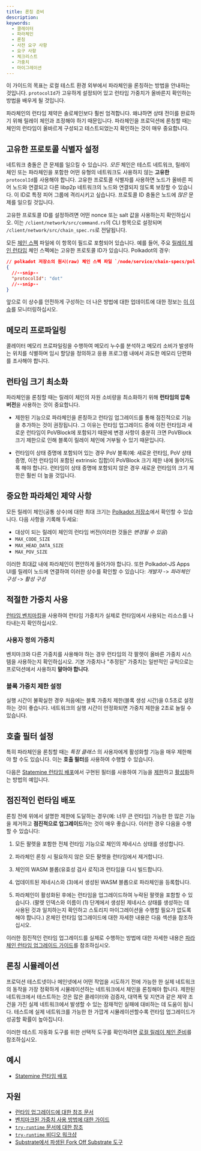 ```yaml
---
title: 론칭 준비
description:
keywords:
  - 콜레이터
  - 파라체인
  - 론칭
  - 사전 요구 사항
  - 요구 사항
  - 체크리스트
  - 가중치
  - 마이그레이션
---
```


이 가이드의 목표는 로컬 테스트 환경 외부에서 파라체인을 론칭하는 방법을 안내하는 것입니다.
`protocolId`가 고유하게 설정되어 있고 런타임 가중치가 올바른지 확인하는 방법을 배우게 될 것입니다.

파라체인의 런타임 제약은 솔로체인보다 훨씬 엄격합니다. 왜냐하면 상태 전이를 완료하기 위해 릴레이 체인과 조정해야 하기 때문입니다. 파라체인을 프로덕션에 론칭할 때는 체인의 런타임이 올바르게 구성되고 테스트되었는지 확인하는 것이 매우 중요합니다.

## 고유한 프로토콜 식별자 설정

네트워크 충돌은 큰 문제를 일으킬 수 있습니다.
_모든_ 체인은 테스트 네트워크, 릴레이 체인 또는 파라체인을 포함한 어떤 유형의 네트워크도 사용하지 않는 **고유한** `protocolId`를 사용해야 합니다.
고유한 프로토콜 식별자를 사용하면 노드가 올바른 피어 노드와 연결되고 다른 libp2p 네트워크의 노드와 연결되지 않도록 보장할 수 있습니다.
이 ID로 특정 피어 그룹에 격리시키고 싶습니다.
프로토콜 ID 충돌은 노드에 _많은_ 문제를 일으킬 것입니다.

고유한 프로토콜 ID를 설정하려면 어떤 nonce 또는 salt 값을 사용하는지 확인하십시오. 이는 `/client/network/src/command.rs`의 CLI 항목으로 설정되며 `/client/network/src/chain_spec.rs`로 전달됩니다.

모든 [체인 스펙](/ko/infrablockchain/learn/substrate/build/chain-spec.md) 파일에 이 항목이 필드로 포함되어 있습니다.
예를 들어, 주요 [릴레이 체인 런타임](https://github.com/paritytech/polkadot-sdk/tree/master/polkadot/node/service/chain-specs) 체인 스펙에는 고유한 프로토콜 ID가 있습니다.
Polkadot의 경우:

```json
// polkadot 저장소의 원시(raw) 체인 스펙 파일 `/node/service/chain-specs/polkadot.json`
{
  //--snip--
  "protocolId": "dot"
  //--snip--
}
```

앞으로 이 상수를 안전하게 구성하는 더 나은 방법에 대한 업데이트에 대한 정보는 [이 이슈](https://github.com/paritytech/substrate/issues/7746)를 모니터링하십시오.

## 메모리 프로파일링

콜레이터 메모리 프로파일링을 수행하여 메모리 누수를 분석하고 메모리 소비가 발생하는 위치를 식별하며 임시 할당을 정의하고 응용 프로그램 내에서 과도한 메모리 단편화를 조사해야 합니다.

## 런타임 크기 최소화

파라체인을 론칭할 때는 릴레이 체인의 자원 소비량을 최소화하기 위해 **런타임의 압축 버전**을 사용하는 것이 중요합니다.

- 제한된 기능으로 파라체인을 론칭하고 런타임 업그레이드를 통해 점진적으로 기능을 추가하는 것이 권장됩니다. 그 이유는 런타임 업그레이드 중에 이전 런타임과 새로운 런타임이 PoVBlock에 포함되기 때문에 변경 사항이 충분히 크면 PoVBlock 크기 제한으로 인해 블록이 릴레이 체인에 거부될 수 있기 때문입니다.

- 런타임이 상태 증명에 포함되어 있는 경우 PoV 블록(예: 새로운 런타임, PoV 상태 증명, 이전 런타임이 포함된 extrinsic 집합)이 PoVBlock 크기 제한 내에 들어가도록 해야 합니다. 런타임이 상태 증명에 포함되지 않은 경우 새로운 런타임의 크기 제한은 훨씬 더 높을 것입니다.

## 중요한 파라체인 제약 사항

모든 릴레이 체인(공통 상수)에 대한 최대 크기는 [Polkadot 저장소](https://github.com/paritytech/polkadot/blob/f0e1ed0bab6d5cb542b84fa0ad464609198dd255/primitives/src/v2/mod.rs#L322-L348)에서 확인할 수 있습니다.
다음 사항을 기록해 두세요:

- 대상이 되는 릴레이 체인의 런타임 버전(이러한 것들은 _변경될 수 있음_)
- `MAX_CODE_SIZE`
- `MAX_HEAD_DATA_SIZE`
- `MAX_POV_SIZE`

이러한 최대값 내에 파라체인이 편안하게 들어가야 합니다.
또한 Polkadot-JS Apps UI를 릴레이 노드에 연결하여 이러한 상수를 확인할 수 있습니다: _개발자_ -> _파라체인 구성_ -> _활성 구성_

## 적절한 가중치 사용

[런타임 벤치마킹](/ko/infrablockchain/tutorials/test/benchmark.md)을 사용하여 런타임 가중치가 실제로 런타임에서 사용되는 리소스를 나타내는지 확인하십시오.

### 사용자 정의 가중치

벤치마크와 다른 가중치를 사용해야 하는 경우 런타임의 각 팔렛이 올바른 가중치 시스템을 사용하는지 확인하십시오. 기본 가중치나 "추정된" 가중치는 일반적인 규칙으로는 프로덕션에서 사용하지 **말아야 합니다**.

### 블록 가중치 제한 설정

실행 시간이 불확실한 경우 처음에는 블록 가중치 제한(블록 생성 시간)을 0.5초로 설정하는 것이 좋습니다. 네트워크의 실행 시간이 안정화되면 가중치 제한을 2초로 늘릴 수 있습니다.

## 호출 필터 설정

특히 파라체인을 론칭할 때는 _특정 클래스_ 의 사용자에게 활성화할 기능을 매우 제한해야 할 수도 있습니다. 이는 **호출 필터**를 사용하여 수행할 수 있습니다.

다음은 [Statemine 런타임 배포](https://github.com/paritytech/cumulus/pull/476)에서 구현된 필터를 사용하여 기능을 [제한](https://github.com/paritytech/cumulus/blob/59cdbb6a56b1c49009413d66ba2232494563b57c/polkadot-parachains/statemine/src/lib.rs#L148)하고 [활성화](https://github.com/paritytech/cumulus/pull/476/files#diff-09b95657e9aa1b646722afa7944a00ddc2541e8753254a86180b338d3376f93eL151)하는 방법의 예입니다.

## 점진적인 런타임 배포

론칭 전에 위에서 설명한 제한에 도달하는 경우(예: 너무 큰 런타임) 가능한 한 많은 기능을 제거하고 **점진적으로 업그레이드**하는 것이 매우 좋습니다. 이러한 경우 다음을 수행할 수 있습니다:

1. 모든 팔렛을 포함한 전체 런타임 기능으로 체인의 제네시스 상태를 생성합니다.

2. 파라체인 론칭 시 필요하지 않은 모든 팔렛을 런타임에서 제거합니다.

3. 체인의 WASM 블롭(유효성 검사 로직)과 런타임을 다시 빌드합니다.

4. 업데이트된 제네시스와 (3)에서 생성된 WASM 블롭으로 파라체인을 등록합니다.

5. 파라체인이 활성화된 후에는 런타임을 업그레이드하여 누락된 팔렛을 포함할 수 있습니다. (팔렛 인덱스와 이름이 (1) 단계에서 생성된 제네시스 상태를 생성하는 데 사용된 것과 일치하는지 확인하고 스토리지 마이그레이션을 수행할 필요가 없도록 해야 합니다.) 온체인 런타임 업그레이드에 대한 자세한 내용은 다음 섹션을 참조하십시오.

이러한 점진적인 런타임 업그레이드를 실제로 수행하는 방법에 대한 자세한 내용은 [파라체인 런타임 업그레이드 가이드](/ko/infrablockchain/learn/substrate/learn/frame/runtime-upgrades.md)를 참조하십시오.

## 론칭 시뮬레이션

프로덕션 테스트넷이나 메인넷에서 어떤 작업을 시도하기 전에 가능한 한 실제 네트워크의 동작을 가장 정확하게 시뮬레이션하는 네트워크에서 체인을 론칭해야 합니다.
제한된 네트워크에서 테스트하는 것은 많은 콜레이터와 검증자, 대역폭 및 지연과 같은 제약 조건을 가진 실제 네트워크에서 발생할 수 있는 잠재적인 실패에 대비하는 데 도움이 됩니다.
테스트에 실제 네트워크를 가능한 한 가깝게 시뮬레이션할수록 런타임 업그레이드가 성공할 확률이 높아집니다.

이러한 테스트 자동화 도구를 위한 선택적 도구를 확인하려면 [로컬 릴레이 체인 준비](/ko/infrablockchain/tutorials/build/build-a-parachain.md)를 참조하십시오.

## 예시

- [Statemine 런타임 배포](https://github.com/paritytech/cumulus/pull/476)

## 자원

- [런타임 업그레이드에 대한 참조 문서](/build/upgrade)
- [벤치마크된 가중치 사용 방법에 대한 가이드](/reference/how-to-guides/weights/add-benchmarks)
- [`try-runtime` 문서에 대한 참조](/ko/infrablockchain/learn/substrate/learn/command-line-tools/try-runtime.md)
- [`try-runtime` 비디오 워크샵](https://www.crowdcast.io/e/substrate-seminar/41)
- [Substrate에서 파생된 Fork Off Substrate 도구](https://github.com/maxsam4/fork-off-substrate)